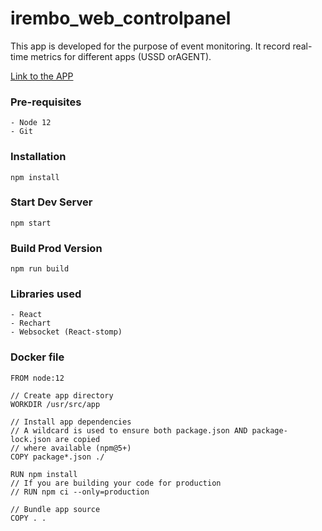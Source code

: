 # irembo_web_controlpanel  

This app is developed for the purpose of event monitoring. It record real-time metrics for different apps (USSD orAGENT). 


[Link to the APP](https://irembo-web-dev.oltranz.com/)

### Pre-requisites

```
- Node 12
- Git
```

### Installation

```
npm install
```

### Start Dev Server

```
npm start
```

### Build Prod Version

```
npm run build
```

### Libraries used

```
- React 
- Rechart
- Websocket (React-stomp)
```

### Docker file

```
FROM node:12

// Create app directory
WORKDIR /usr/src/app

// Install app dependencies
// A wildcard is used to ensure both package.json AND package-lock.json are copied
// where available (npm@5+)
COPY package*.json ./

RUN npm install
// If you are building your code for production
// RUN npm ci --only=production

// Bundle app source
COPY . .